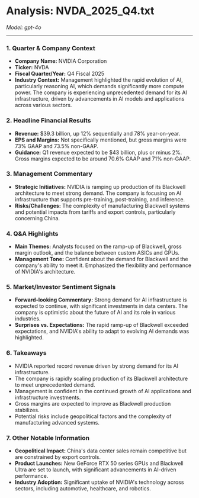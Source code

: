 # Analysis: NVDA_2025_Q4.txt

*Model: gpt-4o*

---

### 1. Quarter & Company Context
- **Company Name:** NVIDIA Corporation
- **Ticker:** NVDA
- **Fiscal Quarter/Year:** Q4 Fiscal 2025
- **Industry Context:** Management highlighted the rapid evolution of AI, particularly reasoning AI, which demands significantly more compute power. The company is experiencing unprecedented demand for its AI infrastructure, driven by advancements in AI models and applications across various sectors.

### 2. Headline Financial Results
- **Revenue:** $39.3 billion, up 12% sequentially and 78% year-on-year.
- **EPS and Margins:** Not specifically mentioned, but gross margins were 73% GAAP and 73.5% non-GAAP.
- **Guidance:** Q1 revenue expected to be $43 billion, plus or minus 2%. Gross margins expected to be around 70.6% GAAP and 71% non-GAAP.

### 3. Management Commentary
- **Strategic Initiatives:** NVIDIA is ramping up production of its Blackwell architecture to meet strong demand. The company is focusing on AI infrastructure that supports pre-training, post-training, and inference.
- **Risks/Challenges:** The complexity of manufacturing Blackwell systems and potential impacts from tariffs and export controls, particularly concerning China.

### 4. Q&A Highlights
- **Main Themes:** Analysts focused on the ramp-up of Blackwell, gross margin outlook, and the balance between custom ASICs and GPUs.
- **Management Tone:** Confident about the demand for Blackwell and the company's ability to meet it. Emphasized the flexibility and performance of NVIDIA's architecture.

### 5. Market/Investor Sentiment Signals
- **Forward-looking Commentary:** Strong demand for AI infrastructure is expected to continue, with significant investments in data centers. The company is optimistic about the future of AI and its role in various industries.
- **Surprises vs. Expectations:** The rapid ramp-up of Blackwell exceeded expectations, and NVIDIA's ability to adapt to evolving AI demands was highlighted.

### 6. Takeaways
- NVIDIA reported record revenue driven by strong demand for its AI infrastructure.
- The company is rapidly scaling production of its Blackwell architecture to meet unprecedented demand.
- Management is confident in the continued growth of AI applications and infrastructure investments.
- Gross margins are expected to improve as Blackwell production stabilizes.
- Potential risks include geopolitical factors and the complexity of manufacturing advanced systems.

### 7. Other Notable Information
- **Geopolitical Impact:** China's data center sales remain competitive but are constrained by export controls.
- **Product Launches:** New GeForce RTX 50 series GPUs and Blackwell Ultra are set to launch, with significant advancements in AI-driven performance.
- **Industry Adoption:** Significant uptake of NVIDIA's technology across sectors, including automotive, healthcare, and robotics.